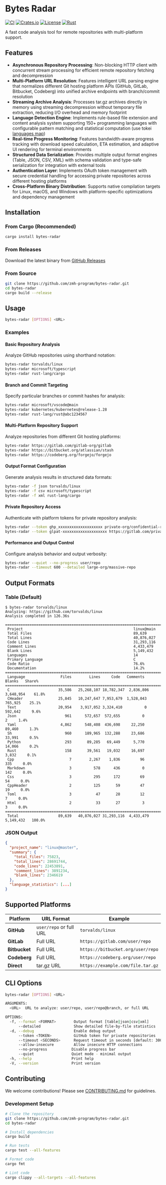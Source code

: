 # Bytes Radar

[![CI](https://github.com/zmh-program/bytes-radar/workflows/CI/badge.svg)](https://github.com/zmh-program/bytes-radar/actions)
[![Crates.io](https://img.shields.io/crates/v/bytes-radar.svg)](https://crates.io/crates/bytes-radar)
[![License](https://img.shields.io/badge/license-Apache%202.0-blue.svg)](LICENSE)
[![Rust](https://img.shields.io/badge/rust-1.70+-orange.svg)](https://www.rust-lang.org)

A fast code analysis tool for remote repositories with multi-platform support.

## Features

- **Asynchronous Repository Processing**: Non-blocking HTTP client with concurrent stream processing for efficient remote repository fetching and decompression
- **Multi-Platform URL Resolution**: Features intelligent URL parsing engine that normalizes different Git hosting platform APIs (GitHub, GitLab, Bitbucket, Codeberg) into unified archive endpoints with branch/commit resolution
- **Streaming Archive Analysis**: Processes tar.gz archives directly in memory using streaming decompression without temporary file extraction, reducing I/O overhead and memory footprint
- **Language Detection Engine**: Implements rule-based file extension and content analysis system supporting 150+ programming languages with configurable pattern matching and statistical computation (use tokei [languages map](https://github.com/XAMPPRocky/tokei/blob/master/languages.json))
- **Real-time Progress Monitoring**: Features bandwidth-aware progress tracking with download speed calculation, ETA estimation, and adaptive UI rendering for terminal environments
- **Structured Data Serialization**: Provides multiple output format engines (Table, JSON, CSV, XML) with schema validation and type-safe serialization for integration with external tools
- **Authentication Layer**: Implements OAuth token management with secure credential handling for accessing private repositories across different hosting platforms
- **Cross-Platform Binary Distribution**: Supports native compilation targets for Linux, macOS, and Windows with platform-specific optimizations and dependency management

## Installation

### From Cargo (Recommended)

```bash
cargo install bytes-radar
```

### From Releases

Download the latest binary from [GitHub Releases](https://github.com/zmh-program/bytes-radar/releases)

### From Source

```bash
git clone https://github.com/zmh-program/bytes-radar.git
cd bytes-radar
cargo build --release
```

## Usage

```bash
bytes-radar [OPTIONS] <URL>
```

### Examples

#### Basic Repository Analysis

Analyze GitHub repositories using shorthand notation:

```bash
bytes-radar torvalds/linux
bytes-radar microsoft/typescript
bytes-radar rust-lang/cargo
```

#### Branch and Commit Targeting

Specify particular branches or commit hashes for analysis:

```bash
bytes-radar microsoft/vscode@main
bytes-radar kubernetes/kubernetes@release-1.28
bytes-radar rust-lang/rust@abc1234567
```

#### Multi-Platform Repository Support

Analyze repositories from different Git hosting platforms:

```bash
bytes-radar https://gitlab.com/gitlab-org/gitlab
bytes-radar https://bitbucket.org/atlassian/stash
bytes-radar https://codeberg.org/forgejo/forgejo
```

#### Output Format Configuration

Generate analysis results in structured data formats:

```bash
bytes-radar -f json torvalds/linux
bytes-radar -f csv microsoft/typescript
bytes-radar -f xml rust-lang/cargo
```

#### Private Repository Access

Authenticate with platform tokens for private repository analysis:

```bash
bytes-radar --token ghp_xxxxxxxxxxxxxxxxxxxx private-org/confidential-repo
bytes-radar --token glpat-xxxxxxxxxxxxxxxxxxxx https://gitlab.com/private-group/project
```

#### Performance and Output Control

Configure analysis behavior and output verbosity:

```bash
bytes-radar --quiet --no-progress user/repo
bytes-radar --timeout 600 --detailed large-org/massive-repo
```

## Output Formats

### Table (Default)
```shell
$ bytes-radar torvalds/linux
Analyzing: https://github.com/torvalds/linux
Analysis completed in 126.36s

================================================================================
 Project                                                  linux@main
 Total Files                                              89,639
 Total Lines                                              40,876,027
 Code Lines                                               31,293,116
 Comment Lines                                            4,433,479
 Blank Lines                                              5,149,432
 Languages                                                14
 Primary Language                                         C
 Code Ratio                                               76.6%
 Documentation                                            14.2%
================================================================================
 Language                Files        Lines     Code   Comments   Blanks   Share%
================================================================================
 C                      35,586   25,268,107 18,782,347  2,836,806 3,648,954    61.8%
 CHeader                25,845   10,247,647 7,953,679  1,528,043  765,925    25.1%
 Text                   20,954    3,917,052 3,324,410          0  592,642     9.6%
 Json                      961      572,657  572,655          0        2     1.4%
 Yaml                    4,862      548,408  436,698     22,250   89,460     1.3%
 Sh                        960      189,965  132,288     23,686   33,991     0.5%
 Python                    293       89,285   69,449      5,770   14,066     0.2%
 Rust                      158       39,561   19,032     16,697    3,832     0.1%
 Cpp                         7        2,267    1,836         96      335     0.0%
 Markdown                    3          578      436          0      142     0.0%
 Css                         3          295      172         69       54     0.0%
 CppHeader                   2          125       59         47       19     0.0%
 Toml                        3           47       28         12        7     0.0%
 Html                        2           33       27          3        3     0.0%
================================================================================
 Total                  89,639   40,876,027 31,293,116  4,433,479 5,149,432   100.0%
```

### JSON Output
```json
{
  "project_name": "linux@master",
  "summary": {
    "total_files": 75823,
    "total_lines": 28691744,
    "code_lines": 22453891,
    "comment_lines": 3891234,
    "blank_lines": 2346619
  },
  "language_statistics": [...]
}
```

## Supported Platforms

| Platform | URL Format | Example |
|----------|------------|---------|
| **GitHub** | `user/repo` or full URL | `torvalds/linux` |
| **GitLab** | Full URL | `https://gitlab.com/user/repo` |
| **Bitbucket** | Full URL | `https://bitbucket.org/user/repo` |
| **Codeberg** | Full URL | `https://codeberg.org/user/repo` |
| **Direct** | tar.gz URL | `https://example.com/file.tar.gz` |

## CLI Options

```bash
bytes-radar [OPTIONS] <URL>

ARGUMENTS:
  <URL>  URL to analyze: user/repo, user/repo@branch, or full URL

OPTIONS:
  -f, --format <FORMAT>        Output format [table|json|csv|xml]
      --detailed               Show detailed file-by-file statistics
  -d, --debug                  Enable debug output
      --token <TOKEN>          GitHub token for private repositories
      --timeout <SECONDS>      Request timeout in seconds [default: 300]
      --allow-insecure         Allow insecure HTTP connections
      --no-progress           Disable progress bar
      --quiet                 Quiet mode - minimal output
  -h, --help                  Print help
  -V, --version               Print version
```

## Contributing

We welcome contributions! Please see [CONTRIBUTING.md](CONTRIBUTING.md) for guidelines.

### Development Setup

```bash
# Clone the repository
git clone https://github.com/zmh-program/bytes-radar.git
cd bytes-radar

# Install dependencies
cargo build

# Run tests
cargo test --all-features

# Format code
cargo fmt

# Lint code
cargo clippy --all-targets --all-features
```
